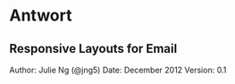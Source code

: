 # Antwort
## Responsive Layouts for Email

Author: Julie Ng (@jng5)
Date: December 2012
Version: 0.1
